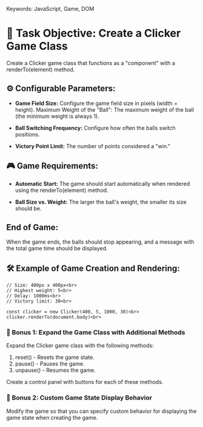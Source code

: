 Keywords: JavaScript, Game, DOM

# 📝 Task Objective: Create a Clicker Game Class
Create a Clicker game class that functions as a "component" with a renderTo(element) method.

## ⚙️ Configurable Parameters:

- **Game Field Size:**
Configure the game field size in pixels (width = height).
Maximum Weight of the "Ball":
The maximum weight of the ball (the minimum weight is always 1).

- **Ball Switching Frequency:** Configure how often the balls switch positions.

- **Victory Point Limit:** The number of points considered a "win."

## 🎮 Game Requirements:

- **Automatic Start:** The game should start automatically when rendered using the renderTo(element) method.

- **Ball Size vs. Weight:** The larger the ball's weight, the smaller its size should be.

## End of Game:

When the game ends, the balls should stop appearing, and a message with the total game time should be displayed.

## 🛠️ Example of Game Creation and Rendering:

```
// Size: 400px x 400px<br>
// Highest weight: 5<br>
// Delay: 1000ms<br>
// Victory limit: 30<br>

const clicker = new Clicker(400, 5, 1000, 30)<br>
clicker.renderTo(document.body)<br>
```

### 📝 Bonus 1: Expand the Game Class with Additional Methods<br>
Expand the Clicker game class with the following methods:
1. reset() - Resets the game state.<br>
2. pause() - Pauses the game.<br>
3. unpause() - Resumes the game.<br>

Create a control panel with buttons for each of these methods.<br>

### 📝 Bonus 2: Custom Game State Display Behavior<br>
Modify the game so that you can specify custom behavior for displaying the game state when creating the game.

